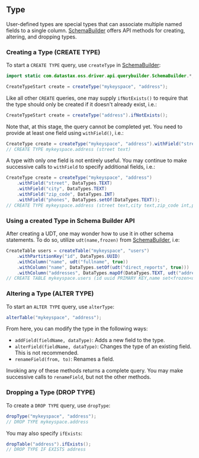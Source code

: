 <!--
Licensed to the Apache Software Foundation (ASF) under one
or more contributor license agreements.  See the NOTICE file
distributed with this work for additional information
regarding copyright ownership.  The ASF licenses this file
to you under the Apache License, Version 2.0 (the
"License"); you may not use this file except in compliance
with the License.  You may obtain a copy of the License at

  http://www.apache.org/licenses/LICENSE-2.0

Unless required by applicable law or agreed to in writing,
software distributed under the License is distributed on an
"AS IS" BASIS, WITHOUT WARRANTIES OR CONDITIONS OF ANY
KIND, either express or implied.  See the License for the
specific language governing permissions and limitations
under the License.
-->

## Type

User-defined types are special types that can associate multiple named fields to a single column. 
[SchemaBuilder] offers API methods for creating, altering, and dropping types.

### Creating a Type (CREATE TYPE)

To start a `CREATE TYPE` query, use `createType` in [SchemaBuilder]:

```java
import static com.datastax.oss.driver.api.querybuilder.SchemaBuilder.*;

CreateTypeStart create = createType("mykeyspace", "address");
```

Like all other `CREATE` queries, one may supply `ifNotExists()` to require that the type should only
be created if it doesn't already exist, i.e.:

```java
CreateTypeStart create = createType("address").ifNotExists();
```

Note that, at this stage, the query cannot be completed yet.  You need to provide at least one field
using `withField()`, i.e.:

```java
CreateType create = createType("mykeyspace", "address").withField("street", DataTypes.TEXT);
// CREATE TYPE mykeyspace.address (street text)
```

A type with only one field is not entirely useful.  You may continue to make successive calls to
`withField` to specify additional fields, i.e.:

```java
CreateType create = createType("mykeyspace", "address")
    .withField("street", DataTypes.TEXT)
    .withField("city", DataTypes.TEXT)
    .withField("zip_code", DataTypes.INT)
    .withField("phones", DataTypes.setOf(DataTypes.TEXT));
// CREATE TYPE mykeyspace.address (street text,city text,zip_code int,phones set<text>)
```

### Using a created Type in Schema Builder API

After creating a UDT, one may wonder how to use it in other schema statements.  To do so, utilize
`udt(name,frozen)` from [SchemaBuilder], i.e:

```java
CreateTable users = createTable("mykeyspace", "users")
    .withPartitionKey("id", DataTypes.UUID)
    .withColumn("name", udt("fullname", true))
    .withColumn("name", DataTypes.setOf(udt("direct_reports", true)))
    .withColumn("addresses", DataTypes.mapOf(DataTypes.TEXT, udt("address", true)));
// CREATE TABLE mykeyspace.users (id uuid PRIMARY KEY,name set<frozen<direct_reports>>,addresses map<text, frozen<address>>)
```

### Altering a Type (ALTER TYPE)

To start an `ALTER TYPE` query, use `alterType`:

```java
alterTable("mykeyspace", "address");
```

From here, you can modify the type in the following ways:

* `addField(fieldName, dataType)`: Adds a new field to the type.
* `alterField(fieldName, dataType)`: Changes the type of an existing field.  This is not
  recommended.
* `renameField(from, to)`: Renames a field.

Invoking any of these methods returns a complete query.  You may make successive calls to
`renameField`, but not the other methods.

### Dropping a Type (DROP TYPE)

To create a `DROP TYPE` query, use `dropType`:

```java
dropType("mykeyspace", "address");
// DROP TYPE mykeyspace.address
```

You may also specify `ifExists`:

```java
dropTable("address").ifExists();
// DROP TYPE IF EXISTS address
```

[SchemaBuilder]: https://docs.datastax.com/en/drivers/java/4.5/com/datastax/oss/driver/api/querybuilder/SchemaBuilder.html
